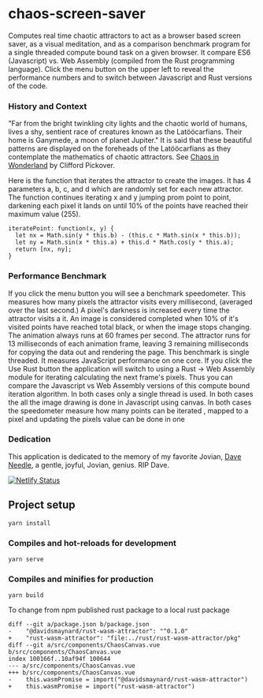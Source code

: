 # chaos-screen-saver

Computes real time chaotic attractors to act as a browser based screen saver, as a visual meditation, and as a comparison benchmark program for a single threaded compute bound task on a given browser. It compare ES6 (Javascript) vs. Web Assembly (compiled from the Rust programming language). Click the menu button on the upper left to reveal the performance numbers and to switch between Javascript and Rust versions of the code.

### History and Context

"Far from the bright twinkling city lights and the chaotic world of humans, lives a shy, sentient race of creatures known as the Latööcarfians. Their home is Ganymede, a moon of planet Jupiter." It is said that these beautiful patterns are displayed on the foreheads of the Latööcarfians as they contemplate the mathematics of chaotic attractors. See [Chaos in Wonderland](https://www.amazon.com/Chaos-Wondyaerland-Visual-Adventures-Fractal/dp/0312107439/ref=sr_1_1?dchild=1&keywords=Chaos+in+Wonderland&qid=1614816144&s=books&sr=1-1) by Clifford Pickover.

Here is the function that iterates the attractor to create the images. It has 4 parameters a, b, c, and d which are randomly set for each new attractor. The function continues iterating x and y jumping prom point to point, darkening each pixel it lands on until 10% of the points have reached their maximum value (255).

```
iteratePoint: function(x, y) {
  let nx = Math.sin(y * this.b) - (this.c * Math.sin(x * this.b));
  let ny = Math.sin(x * this.a) + this.d * Math.cos(y * this.a);
  return [nx, ny];
}
```

### Performance Benchmark

If you click the menu button you will see a benchmark speedometer. This measures how many pixels the attractor visits every millisecond, (averaged over the last second.) A pixel's darkness is increased every time the attractor visits a it. An image is considered completed when 10% of it's visited points have reached total black, or when the image stops changing. The animation always runs at 60 frames per second. The attractor runs for 13 milliseconds of each animation frame, leaving 3 remaining milliseconds for copying the data out and rendering the page. This benchmark is single threaded. It measures JavaScript performance on one core. If you click the Use Rust button the application will switch to using a Rust -> Web Assembly module for iterating calculating the next frame's pixels.  Thus you can compare  the Javascript vs Web Assembly versions of this compute bound iteration algorithm. In both cases only a single thread is used. In both cases the all the image drawing is done in Javascript using canvas. In both cases the speedometer measure how many points can be iterated , mapped to a pixel and updating the pixels value can be done in one 

### Dedication

This application is dedicated to the memory of my favorite Jovian, [Dave Needle](https://en.wikipedia.org/wiki/Dave_Needle), a gentle, joyful, Jovian, genius. RIP Dave.

[![Netlify Status](https://api.netlify.com/api/v1/badges/d91842a9-dfd7-48eb-b6ff-c3d57032dfab/deploy-status)](https://app.netlify.com/sites/chaotic/deploys)

## Project setup

```
yarn install
```

### Compiles and hot-reloads for development

```
yarn serve
```

### Compiles and minifies for production

```
yarn build
```

To change from npm published rust package to a local rust package

```
diff --git a/package.json b/package.json
-    "@davidsmaynard/rust-wasm-attractor": "^0.1.0"
+    "rust-wasm-attractor": "file:../rust/rust-wasm-attractor/pkg"
diff --git a/src/components/ChaosCanvas.vue b/src/components/ChaosCanvas.vue
index 100166f..10af94f 100644
--- a/src/components/ChaosCanvas.vue
+++ b/src/components/ChaosCanvas.vue
-    this.wasmPromise = import("@davidsmaynard/rust-wasm-attractor")
+    this.wasmPromise = import("rust-wasm-attractor")
```

